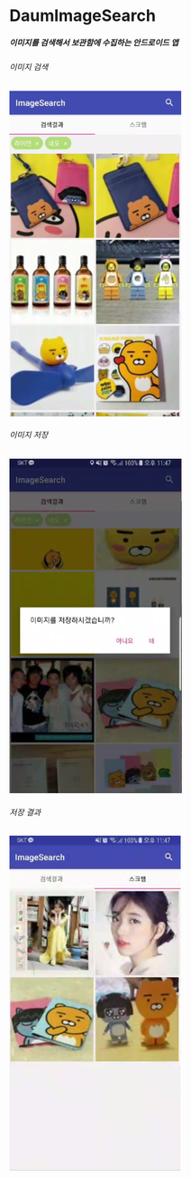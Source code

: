 # DaumImageSearch

##### 이미지를 검색해서 보관함에 수집하는 안드로이드 앱

###### 이미지 검색
![ScreenShot](https://github.com/kakatoto/DaumImageSearch/blob/master/ScreenShot0.png)

###### 이미지 저장
![ScreenShot](https://github.com/kakatoto/DaumImageSearch/blob/master/ScreenShot1.png)

###### 저장 결과
![ScreenShot](https://github.com/kakatoto/DaumImageSearch/blob/master/ScreenShot2.png)

